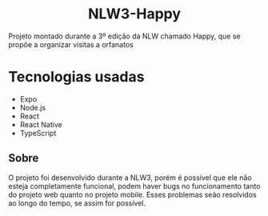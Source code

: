 <h1 align='center'>NLW3-Happy</h1>
<p>Projeto montado durante a 3º edição da NLW chamado Happy, que se propõe a organizar visitas a orfanatos</p>

# Tecnologias usadas

- Expo
- Node.js
- React
- React Native
- TypeScript

<h2>Sobre</h2>
<p>O projeto foi desenvolvido durante a NLW3, porém é possível que ele não esteja completamente funcional, podem haver bugs no funcionamento tanto do projeto web quanto no projeto mobile. Esses problemas seão resolvidos ao longo do tempo, se assim for possível.</p>
